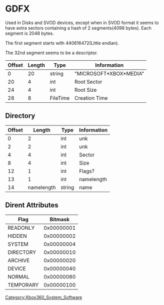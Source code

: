 # GDFX

Used in Disks and SVOD devices, except when in SVOD format it seems to
have extra sectors containing a hash of 2 segments(4098 bytes).
Each segment is 2048 bytes.

The first segment starts with 440816472(Little endian).

The 32nd segment seems to be a descriptor.

| Offset | Length | Type     | Information              |
| ------ | ------ | -------- | ------------------------ |
| 0      |     20 | string   | "MICROSOFT\*XBOX\*MEDIA" |
| 20     |      4 | int      |              Root Sector |
| 24     |      4 | int      |                Root Size |
| 28     |      8 | FileTime |            Creation Time |

## Directory

| Offset | Length     | Type   | Information |
| ------ | ---------- | ------ | ----------- |
| 0      | 2          | int    | unk         |
| 2      | 2          | int    | unk         |
| 4      | 4          | int    | Sector      |
| 8      | 4          | int    | Size        |
| 12     | 1          | int    | Flags?      |
| 13     | 1          | int    | namelength  |
| 14     | namelength | string | name        |

## Dirent Attributes

| Flag      | Bitmask    |
| --------- | ---------- |
| READONLY  | 0x00000001 |
| HIDDEN    | 0x00000002 |
| SYSTEM    | 0x00000004 |
| DIRECTORY | 0x00000010 |
| ARCHIVE   | 0x00000020 |
| DEVICE    | 0x00000040 |
| NORMAL    | 0x00000080 |
| TEMPORARY | 0x00000100 |


[Category:Xbox360_System_Software](../Category_Xbox360_System_Software)